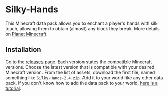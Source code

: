 # Silky-Hands

This Minecraft data pack allows you to enchant a player's hands with silk touch,
allowing them to obtain (almost) any block they break.
More details on [Planet Minecraft](https://www.planetminecraft.com/data-pack/silky-hands).

## Installation

Go to the [releases](https://github.com/One-Nose/Silky-Hands/releases) page.
Each version states the compatible Minecraft versions.
Choose the latest version that is compatible with your desired Minecraft version.
From the list of assets, download the first file, named something like `Silky-Hands-2.4.zip`.
Add it to your world like any other data pack.
If you don't know how to add the data pack to your world,
[here is a tutorial](https://www.planetminecraft.com/blog/how-to-download-and-install-minecraft-data-packs/).
